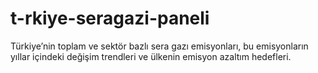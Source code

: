 # t-rkiye-seragazi-paneli
Türkiye’nin toplam ve sektör bazlı sera gazı emisyonları, bu emisyonların yıllar içindeki değişim trendleri ve ülkenin emisyon azaltım hedefleri.
